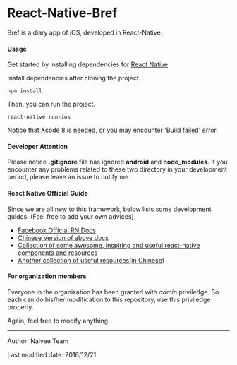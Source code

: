 # React-Native-Bref

Bref is a diary app of iOS, developed in React-Native.

#### Usage

Get started by installing dependencies for [React Native](https://facebook.github.io/react-native/docs/getting-started.html).

Install dependencies after cloning the project.

```shell
npm install
```

Then, you can run the project.

```shell
react-native run-ios
```

Notice that Xcode 8 is needed, or you may encounter 'Build failed' error.

#### Developer Attention

Please notice **.gitignore** file has ignored **android** and **node_modules**. If you encounter any problems related to these two directory in your development period, please leave an issue to notify me.

#### React Native Official Guide

Since we are all new to this framework, below lists some development guides. (Feel free to add your own advices)

- [Facebook Official RN Docs](https://facebook.github.io/react-native/)
- [Chinese Version of above docs](http://reactnative.cn/docs/0.31/getting-started.html)
- [Collection of some awesome, inspiring and useful react-native components and resources](https://github.com/jondot/awesome-react-native)
- [Another collection of useful resources(in Chinese)](https://github.com/reactnativecn/react-native-guide)

#### For organization members

Everyone in the organization has been granted with *admin* priviledge. So each can do his/her modification to this repository, use this priviledge properly. 

Again, feel free to modify anything.

---

Author: Naivee Team

Last modified date:  2016/12/21
